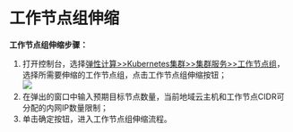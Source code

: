 
# 工作节点组伸缩

**工作节点组伸缩步骤：**

 1. 打开控制台，选择[弹性计算>>Kubernetes集群>>集群服务>>工作节点组](https://cns-console.jdcloud.com/host/nodeGroup/list)，选择所需要伸缩的工作节点组，点击工作节点组伸缩按钮；  
 ![](https://github.com/jdcloudcom/cn/blob/edit/image/Elastic-Compute/JCS-for-Kubernetes/工作节点组伸缩.png)  
 2. 在弹出的窗口中输入预期目标节点数量，当前地域云主机和工作节点CIDR可分配的内网IP数量限制；  
 3. 单击确定按钮，进入工作节点组伸缩流程。  
